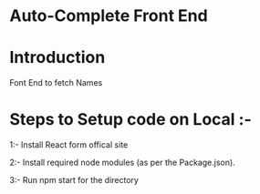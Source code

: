 # Auto-Complete Front End

# Introduction 

Font End to fetch Names 

# Steps to Setup code on Local :-

1:- Install React form offical site 

2:- Install required node modules (as per the Package.json).

3:- Run npm start for the directory 